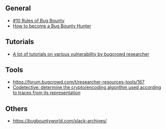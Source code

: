 <h2>General</h2>

<ul>
<li><a href="https://hackernoon.com/10-rules-of-bug-bounty-65082473ab8c">#10 Rules of Bug Bounty</a></li>
<li><a href="https://forum.bugcrowd.com/t/researcher-resources-how-to-become-a-bug-bounty-hunter/1102">How to become a Bug Bounty Hunter</a></li>
</ul>


<h2>Tutorials</h2>

<ul>
<li><a href="https://forum.bugcrowd.com/t/researcher-resources-tutorials/370">A lot of tutorials on various vulnerability by bugcrowd researcher</a>
</ul>


<h2>Tools</h2>

<ul>
<li><a href="https://forum.bugcrowd.com/t/researcher-resources-tools/167">https://forum.bugcrowd.com/t/researcher-resources-tools/167</a>
<li><a href="https://github.com/blackthorne/Codetective">Codetective: determine the crypto/encoding algorithm used according to traces from its representation</a></li>
</ul>

<h2>Others</h2>

<ul>
<li><a href="https://bugbountyworld.com/slack-archives/">https://bugbountyworld.com/slack-archives/</a></li>
</ul>
